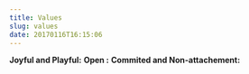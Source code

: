 ```yaml
---
title: Values
slug: values
date: 20170116T16:15:06
---
```


<b>Joyful and Playful:</b>
<b> Open :</b>
<b> Commited and Non-attachement:</b>
